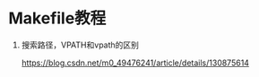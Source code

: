 # Makefile教程



1. 搜索路径，VPATH和vpath的区别

    https://blog.csdn.net/m0_49476241/article/details/130875614